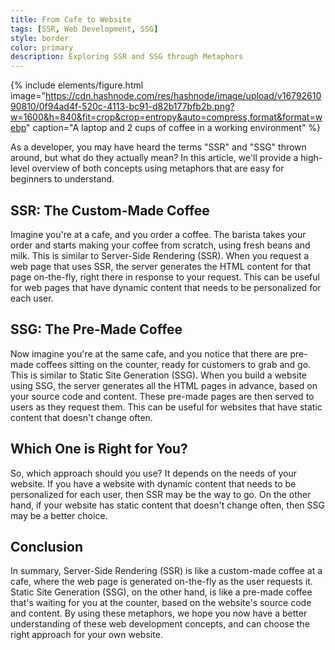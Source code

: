 ```yaml
---
title: From Cafe to Website
tags: [SSR, Web Development, SSG]
style: border
color: primary
description: Exploring SSR and SSG through Metaphors
---
```


{% include elements/figure.html image="https://cdn.hashnode.com/res/hashnode/image/upload/v1679261090810/0f94ad4f-520c-4113-bc91-d82b177bfb2b.png?w=1600&h=840&fit=crop&crop=entropy&auto=compress,format&format=webp" caption="A laptop and 2 cups of coffee in a working environment" %}

As a developer, you may have heard the terms "SSR" and "SSG" thrown around, but what do they actually mean? In this article, we'll provide a high-level overview of both concepts using metaphors that are easy for beginners to understand.

## SSR: The Custom-Made Coffee

Imagine you're at a cafe, and you order a coffee. The barista takes your order and starts making your coffee from scratch, using fresh beans and milk. This is similar to Server-Side Rendering (SSR). When you request a web page that uses SSR, the server generates the HTML content for that page on-the-fly, right there in response to your request. This can be useful for web pages that have dynamic content that needs to be personalized for each user.

## SSG: The Pre-Made Coffee

Now imagine you're at the same cafe, and you notice that there are pre-made coffees sitting on the counter, ready for customers to grab and go. This is similar to Static Site Generation (SSG). When you build a website using SSG, the server generates all the HTML pages in advance, based on your source code and content. These pre-made pages are then served to users as they request them. This can be useful for websites that have static content that doesn't change often.

## Which One is Right for You?

So, which approach should you use? It depends on the needs of your website. If you have a website with dynamic content that needs to be personalized for each user, then SSR may be the way to go. On the other hand, if your website has static content that doesn't change often, then SSG may be a better choice.

## Conclusion

In summary, Server-Side Rendering (SSR) is like a custom-made coffee at a cafe, where the web page is generated on-the-fly as the user requests it. Static Site Generation (SSG), on the other hand, is like a pre-made coffee that's waiting for you at the counter, based on the website's source code and content. By using these metaphors, we hope you now have a better understanding of these web development concepts, and can choose the right approach for your own website.
